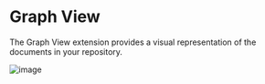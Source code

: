 # Graph View

The Graph View extension provides a visual representation of the documents in your repository.

![image](https://registry.yank-note.com/cdn/@yank-note/extension-graph-view/1.2.0/6e16b573-a9b7-4f40-a7a9-ffa32aa76ab5.png)
